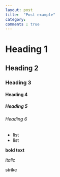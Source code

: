 ```yaml
---
layout: post
title:  "Post example"
category: 
comments : true
---
```


# Heading 1
## Heading 2
### Heading 3
#### Heading 4
##### Heading 5
###### Heading 6


- list
- list


**bold text**

*italic*

~~strike~~

